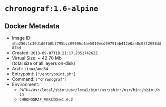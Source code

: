 # `chronograf:1.6-alpine`

## Docker Metadata

- Image ID: `sha256:1c30d1d6fb0b7795bcc09596c4ae5010ecd09791eb412e0aa0c02f2688dd87bd`
- Created: `2018-09-07T18:21:17.235174262Z`
- Virtual Size: ~ 42.70 Mb  
  (total size of all layers on-disk)
- Arch: `linux`/`amd64`
- Entrypoint: `["/entrypoint.sh"]`
- Command: `["chronograf"]`
- Environment:
  - `PATH=/usr/local/sbin:/usr/local/bin:/usr/sbin:/usr/bin:/sbin:/bin`
  - `CHRONOGRAF_VERSION=1.6.2`
